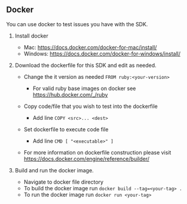 ## Docker
You can use docker to test issues you have with the SDK.

1. Install docker
    - Mac: <https://docs.docker.com/docker-for-mac/install/> 
    - Windows: <https://docs.docker.com/docker-for-windows/install/>

2. Download the dockerfile for this SDK and edit as needed.
    - Change the it version as needed `FROM ruby:<your-version>`
        - For valid ruby base images on docker see <https://hub.docker.com/_/ruby>
    - Copy code/file that you wish to test into the dockerfile 
        - Add line `COPY <src>... <dest>`
    - Set dockerfile to execute code file 
        - Add line `CMD [ "<executable>" ]`

    - For more information on dockerfile construction please visit <https://docs.docker.com/engine/reference/builder/>

3. Build and run the docker image.
    - Navigate to docker file directory
    - To build the docker image run `docker build --tag=<your-tag> .`
    - To run the docker image run `docker run <your-tag>`